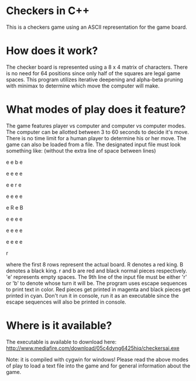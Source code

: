 Checkers in C++
============
This is a checkers game using an ASCII representation for the game board. 

How does it work?
============
The checker board is represented using a 8 x 4 matrix of characters. There is no need for 64 positions since only half 
of the squares are legal game spaces. This program utilizes iterative deepening and alpha-beta pruning with minimax to determine which move the computer will
make.

What modes of play does it feature?
============
The game features player vs computer and computer vs computer modes. The computer can be allotted between 3 to 60 seconds
to decide it's move. There is no time limit for a human player to determine his or her move. The game can also be loaded from
a file. The designated input file must look something like: (without the extra line of space between lines)

e e b e

e e e e

e e r e

e e e e

e R e B

e e e e

e e e e

e e e e

r

where the first 8 rows represent the actual board. R denotes a red king. B denotes a black king. r and b are red and black
normal pieces respectively. 'e' represents empty spaces. The 9th line of the input file must be either 
'r' or 'b' to denote whose turn it will be. The program uses escape sequences to print text in color.
Red pieces get printed in magenta and black pieces get printed in cyan. Don't run it in console, run it as an executable
since the escape sequences will also be printed in console.

Where is it available?
============
The executable is available to download here: 
http://www.mediafire.com/download/05c4dyng6425hiq/checkersai.exe

Note: it is compiled with cygwin for windows!
Please read the above modes of play to load a text file into the game and for general information about the game.
